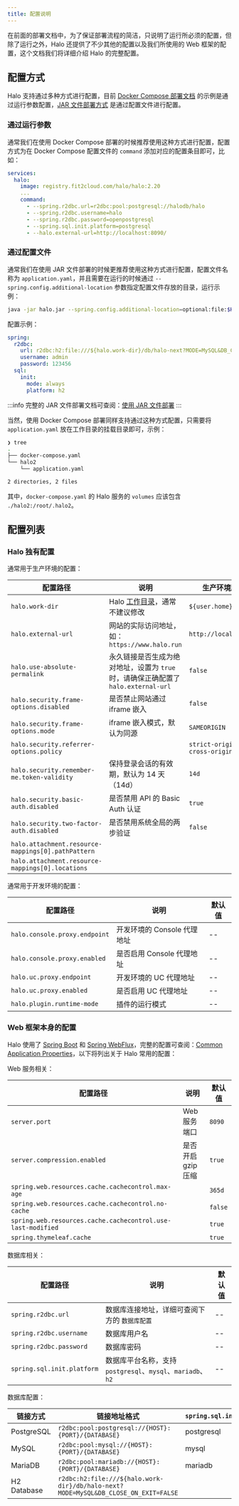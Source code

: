 ```yaml
---
title: 配置说明
---
```


在前面的部署文档中，为了保证部署流程的简洁，只说明了运行所必须的配置，但除了运行之外，Halo 还提供了不少其他的配置以及我们所使用的 Web 框架的配置，这个文档我们将详细介绍 Halo 的完整配置。

## 配置方式

Halo 支持通过多种方式进行配置，目前 [Docker Compose 部署文档](./docker-compose.md) 的示例是通过运行参数配置，[JAR 文件部署方式](./jar-file.md) 是通过配置文件进行配置。

### 通过运行参数

通常我们在使用 Docker Compose 部署的时候推荐使用这种方式进行配置，配置方式为在 Docker Compose 配置文件的 `command` 添加对应的配置条目即可，比如：

```yaml {5-10}
services:
  halo:
    image: registry.fit2cloud.com/halo/halo:2.20
    ...
    command:
      - --spring.r2dbc.url=r2dbc:pool:postgresql://halodb/halo
      - --spring.r2dbc.username=halo
      - --spring.r2dbc.password=openpostgresql
      - --spring.sql.init.platform=postgresql
      - --halo.external-url=http://localhost:8090/
```

### 通过配置文件

通常我们在使用 JAR 文件部署的时候更推荐使用这种方式进行配置，配置文件名称为 `application.yaml`，并且需要在运行的时候通过 `--spring.config.additional-location` 参数指定配置文件存放的目录，运行示例：

```bash
java -jar halo.jar --spring.config.additional-location=optional:file:$HOME/.halo2/
```

配置示例：

```yaml title="~/.halo2/application.yaml"
spring:
  r2dbc:
    url: r2dbc:h2:file:///${halo.work-dir}/db/halo-next?MODE=MySQL&DB_CLOSE_ON_EXIT=FALSE
    username: admin
    password: 123456
  sql:
    init:
      mode: always
      platform: h2
```

:::info
完整的 JAR 文件部署文档可查阅：[使用 JAR 文件部署](./jar-file.md)
:::

当然，使用 Docker Compose 部署同样支持通过这种方式配置，只需要将 `application.yaml` 放在工作目录的挂载目录即可，示例：

```bash
❯ tree
.
├── docker-compose.yaml
└── halo2
    └── application.yaml

2 directories, 2 files
```

其中，`docker-compose.yaml` 的 Halo 服务的 `volumes` 应该包含 `./halo2:/root/.halo2`。

## 配置列表

### Halo 独有配置

通常用于生产环境的配置：

| 配置路径                                           | 说明                                                                               | 生产环境默认值                    |
| -------------------------------------------------- | ---------------------------------------------------------------------------------- | --------------------------------- |
| `halo.work-dir`                                    | Halo [工作目录](../prepare.md#工作目录)，通常不建议修改                            | `${user.home}/.halo2`             |
| `halo.external-url`                                | 网站的实际访问地址，如：`https://www.halo.run`                                     | `http://localhost:8090`           |
| `halo.use-absolute-permalink`                      | 永久链接是否生成为绝对地址，设置为 `true` 时，请确保正确配置了 `halo.external-url` | `false`                           |
| `halo.security.frame-options.disabled`             | 是否禁止网站通过 iframe 嵌入                                                       | `false`                           |
| `halo.security.frame-options.mode`                 | iframe 嵌入模式，默认为同源                                                        | `SAMEORIGIN`                      |
| `halo.security.referrer-options.policy`            |                                                                                    | `strict-origin-when-cross-origin` |
| `halo.security.remember-me.token-validity`         | 保持登录会话的有效期，默认为 14 天（14d）                                          | `14d`                             |
| `halo.security.basic-auth.disabled`                | 是否禁用 API 的 Basic Auth 认证                                                    | `true`                            |
| `halo.security.two-factor-auth.disabled`           | 是否禁用系统全局的两步验证                                                             | `false`                           |
| `halo.attachment.resource-mappings[0].pathPattern` |                                                                                    |                                   |
| `halo.attachment.resource-mappings[0].locations`   |                                                                                    |                                   |

通常用于开发环境的配置：

| 配置路径                      | 说明                        | 默认值 |
| ----------------------------- | --------------------------- | ------ |
| `halo.console.proxy.endpoint` | 开发环境的 Console 代理地址 | --     |
| `halo.console.proxy.enabled`  | 是否启用 Console 代理地址   | --     |
| `halo.uc.proxy.endpoint`      | 开发环境的 UC 代理地址      | --     |
| `halo.uc.proxy.enabled`       | 是否启用 UC 代理地址        | --     |
| `halo.plugin.runtime-mode`    | 插件的运行模式              | --     |

### Web 框架本身的配置

Halo 使用了 [Spring Boot](https://docs.spring.io/spring-boot/) 和 [Spring WebFlux](https://docs.spring.io/spring-framework/reference/web/webflux.html)，完整的配置可查阅：[Common Application Properties](https://docs.spring.io/spring-boot/appendix/application-properties/index.html#appendix.application-properties.core)，以下将列出关于 Halo 常用的配置：

Web 服务相关：

| 配置路径                                                    | 说明               | 默认值  |
| ----------------------------------------------------------- | ------------------ | ------- |
| `server.port`                                               | Web 服务端口       | `8090`  |
| `server.compression.enabled`                                | 是否开启 gzip 压缩 | `true`  |
| `spring.web.resources.cache.cachecontrol.max-age`           |                    | `365d`  |
| `spring.web.resources.cache.cachecontrol.no-cache`          |                    | `false` |
| `spring.web.resources.cache.cachecontrol.use-last-modified` |                    | `true`  |
| `spring.thymeleaf.cache`                                    |                    | `true`  |

数据库相关：

| 配置路径                   | 说明                                                        | 默认值 |
| -------------------------- | ----------------------------------------------------------- | ------ |
| `spring.r2dbc.url`         | 数据库连接地址，详细可查阅下方的 `数据库配置`               | --     |
| `spring.r2dbc.username`    | 数据库用户名                                                | --     |
| `spring.r2dbc.password`    | 数据库密码                                                  | --     |
| `spring.sql.init.platform` | 数据库平台名称，支持 `postgresql`、`mysql`、`mariadb`、`h2` | --     |

数据库配置：

| 链接方式    | 链接地址格式                                                                       | `spring.sql.init.platform` |
| ----------- | ---------------------------------------------------------------------------------- | -------------------------- |
| PostgreSQL  | `r2dbc:pool:postgresql://{HOST}:{PORT}/{DATABASE}`                                 | postgresql                 |
| MySQL       | `r2dbc:pool:mysql://{HOST}:{PORT}/{DATABASE}`                                      | mysql                      |
| MariaDB     | `r2dbc:pool:mariadb://{HOST}:{PORT}/{DATABASE}`                                    | mariadb                    |
| H2 Database | `r2dbc:h2:file:///${halo.work-dir}/db/halo-next?MODE=MySQL&DB_CLOSE_ON_EXIT=FALSE` |
